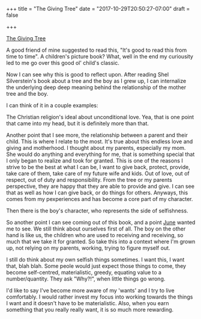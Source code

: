 +++
title = "The Giving Tree"
date = "2017-10-29T20:50:27-07:00"
draft = false

+++

[The Giving Tree](https://www.slideshare.net/wicaksana/the-giving-tree-3293089)

A good friend of mine suggested to read this, "It's good to read this from time to time". A children's picture book? What, well in the end my curiousity led to me go over this good ol' child's classic.

Now I can see why this is good to reflect upon. After reading Shel Silverstein's book about a tree and the boy as I grew up, I can internalize the underlying deep deep meaning behind the relationship of the mother tree and the boy.

I can think of it in a couple examples:

The Christian religion's ideal about unconditional love. Yea, that is one point that came into my head, but it is definitely more than that.

Another point that I see more, the relationship between a parent and their child. This is where I relate to the most. It's true about this endless love and giving and motherhood. I thought about my parents, especially my mom. She would do anything and everything for me, that is something special that I only began to realize and took for granted. This is one of the reasons I strive to be the best at what I can be, I want to give back, protect, provide, take care of them, take care of my future wife and kids. Out of love, out of respect, out of duty and responsibility. From the tree or my parents perspective, they are happy that they are able to provide and give. I can see that as well as how I can give back, or do things for others. Anyways, this comes from my pexperiences and has become a core part of my character. 

Then there is the boy's character, who represents the side of selfishness.

So another point I can see coming out of this book, and a point [June](www.june.kim) wanted me to see. We still think about ourselves first of all. The boy on the other hand is like us, the children who are used to receiving and receiving, so much that we take it for granted. So take this into a context where I'm grown up, not relying on my parents, working, trying to figure myself out. 

I still do think about my own selfish things sometimes. I want this, I want that, blah blah. Some peole would just expect those things to come, they become self-centred, materialistic, greedy, equating value to a number/quantity. They ask "Why?!", when little things go wrong.

I'd like to say I've become more aware of my 'wants' and I try to live comfortably. I would rather invest my focus into working towards the things I want and it doesn't have to be materialistic. Also, when you earn something that you really really want, it is so much more rewarding. 
